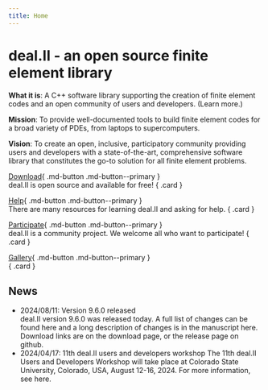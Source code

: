 ```yaml
---
title: Home
---
```


deal.II - an open source finite element library
======

<b>What it is</b>: A C++ software library supporting the creation of finite element codes and an open community of users and developers. (Learn more.)

<b>Mission</b>: To provide well-documented tools to build finite element codes for a broad variety of PDEs, from laptops to supercomputers.

<b>Vision</b>: To create an open, inclusive, participatory community providing users and developers with a state-of-the-art, comprehensive software library that constitutes the go-to solution for all finite element problems.


<div class="grid" markdown>


[Download](#){ .md-button .md-button--primary }<br>
deal.II is open source and available for free!
{ .card }

[Help](#){ .md-button .md-button--primary }<br>
There are many resources for learning deal.II and asking for help.
{ .card }

[Participate](#){ .md-button .md-button--primary }<br>
deal.II is a community project. We welcome all who want to participate!
{ .card }

[Gallery](#){ .md-button .md-button--primary }<br>
{ .card }

</div>


News
--------

- 2024/08/11: Version 9.6.0 released<br>
deal.II version 9.6.0 was released today. A full list of changes can be found here and a long description of changes is in the manuscript here. Download links are on the download page, or the release page on github.
- 2024/04/17: 11th deal.II users and developers workshop
The 11th deal.II Users and Developers Workshop will take place at Colorado State University, Colorado, USA, August 12-16, 2024. For more information, see here.

